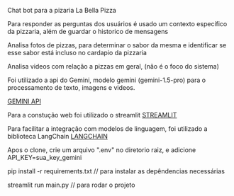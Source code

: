 
Chat bot para a pizaria La Bella Pizza

Para responder as perguntas dos usuários é usado um contexto específico da pizzaria, além de guardar o historico de mensagens

Analisa fotos de pizzas, para determinar o sabor da mesma e identificar se esse sabor está incluso no cardapio da pizzaria 

Analisa videos com relação a pizzas em geral, (não é o foco do sistema)

Foi utilizado a api do Gemini, modelo gemini (gemini-1.5-pro) para o processamento de texto, imagens e videos.

[GEMINI API](https://ai.google.dev/?_gl=1*23z9z*_up*MQ..&gclid=Cj0KCQjwpP63BhDYARIsAOQkATYYhmaNL-2HiNdkEmB9KpTTkwFqY1_itup6AZpoRXJpQ7hkFIBx8YUaAvHwEALw_wcB)

Para a constução web foi utilizado o streamlit [STREAMLIT](https://streamlit.io/)

Para facilitar a integração com modelos de linguagem, foi utilizado a biblioteca LangChain [LANGCHAIN](https://www.langchain.com/)

Apos o clone, crie um arquivo ".env" no diretorio raiz, e adicione API_KEY=sua_key_gemini

pip install -r requirements.txt    //   para instalar as depêndencias necessárias

streamlit run main.py     //     para rodar o projeto 
